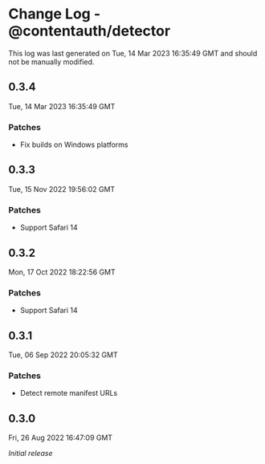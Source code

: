 # Change Log - @contentauth/detector

This log was last generated on Tue, 14 Mar 2023 16:35:49 GMT and should not be manually modified.

## 0.3.4
Tue, 14 Mar 2023 16:35:49 GMT

### Patches

- Fix builds on Windows platforms

## 0.3.3
Tue, 15 Nov 2022 19:56:02 GMT

### Patches

- Support Safari 14

## 0.3.2
Mon, 17 Oct 2022 18:22:56 GMT

### Patches

- Support Safari 14

## 0.3.1
Tue, 06 Sep 2022 20:05:32 GMT

### Patches

- Detect remote manifest URLs

## 0.3.0
Fri, 26 Aug 2022 16:47:09 GMT

_Initial release_

